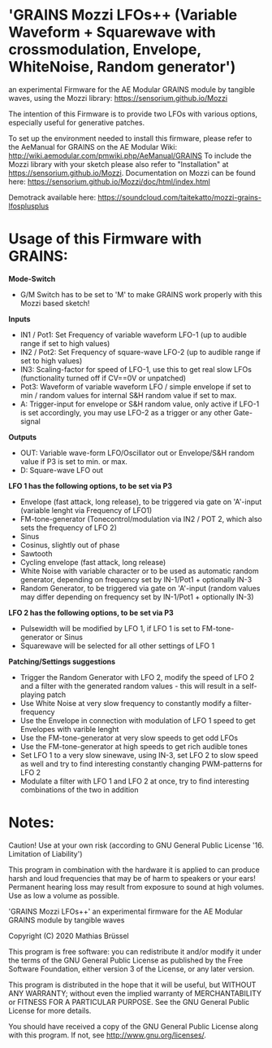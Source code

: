 # 'GRAINS Mozzi LFOs++ (Variable Waveform + Squarewave with crossmodulation, Envelope, WhiteNoise, Random generator') 
  
an experimental Firmware for the AE Modular GRAINS module by tangible waves, using the Mozzi library: https://sensorium.github.io/Mozzi

The intention of this Firmware is to provide two LFOs with various options, especially useful for generative patches.
    
To set up the environment needed to install this firmware, please refer to the AeManual for GRAINS on the AE Modular Wiki: http://wiki.aemodular.com/pmwiki.php/AeManual/GRAINS
To include the Mozzi library with your sketch please also refer to "Installation" at https://sensorium.github.io/Mozzi.
Documentation on Mozzi can be found here: https://sensorium.github.io/Mozzi/doc/html/index.html

Demotrack available here: https://soundcloud.com/taitekatto/mozzi-grains-lfosplusplus
  
# Usage of this Firmware with GRAINS:

__Mode-Switch__ 

 * G/M Switch has to be set to 'M' to make GRAINS work properly with this Mozzi based sketch!
  
__Inputs__ 
  
* IN1 / Pot1: Set Frequency of variable waveform LFO-1 (up to audible range if set to high values)
* IN2 / Pot2: Set Frequency of square-wave LFO-2 (up to audible range if set to high values)
* IN3:        Scaling-factor for speed of LFO-1, use this to get real slow LFOs (functionality turned off if CV==0V or unpatched)
* Pot3:       Waveform of variable waveform LFO / simple envelope if set to min / random values for internal S&H random value if set to max.
* A:          Trigger-input for envelope or S&H random value, only active if LFO-1 is set accordingly, you may use LFO-2 as a trigger or any other Gate-signal

__Outputs__

* OUT:        Variable wave-form LFO/Oscillator out or Envelope/S&H random value if P3 is set to min. or max.
* D:          Square-wave LFO out

__LFO 1 has the following options, to be set via P3__

* Envelope (fast attack, long release), to be triggered via gate on 'A'-input (variable lenght via Frequency of LFO1) 
* FM-tone-generator (Tonecontrol/modulation via IN2 / POT 2, which also sets the frequency of LFO 2)
* Sinus    
* Cosinus, slightly out of phase
* Sawtooth
* Cycling envelope (fast attack, long release)
* White Noise with variable character or to be used as automatic random generator, depending on frequency set by IN-1/Pot1 + optionally IN-3
* Random Generator, to be triggered via gate on 'A'-input (random values may differ depending on frequency set by IN-1/Pot1 + optionally IN-3)

__LFO 2 has the following options, to be set via P3__

* Pulsewidth will be modified by LFO 1, if LFO 1 is set to FM-tone-generator or Sinus
* Squarewave will be selected for all other settings of LFO 1

__Patching/Settings suggestions__

* Trigger the Random Generator with LFO 2, modify the speed of LFO 2 and a filter with the generated random values - this will result in a self-playing patch
* Use White Noise at very slow frequency to constantly modify a filter-frequency
* Use the Envelope in connection with modulation of LFO 1 speed to get Envelopes with varible lenght
* Use the FM-tone-generator at very slow speeds to get odd LFOs
* Use the FM-tone-generator at high speeds to get rich audible tones
* Set LFO 1 to a very slow sinewave, using IN-3, set LFO 2 to slow speed as well and try to find interesting constantly changing PWM-patterns for LFO 2
* Modulate a filter with LFO 1 and LFO 2 at once, try to find interesting combinations of the two in addition

# Notes:
  
Caution! Use at your own risk (according to GNU General Public License '16. Limitation of Liability')

This program in combination with the hardware it is applied to can produce harsh and loud frequencies that may be of harm to speakers or your ears!
Permanent hearing loss may result from exposure to sound at high volumes. Use as low a volume as possible.

'GRAINS Mozzi LFOs++' an experimental firmware for the AE Modular GRAINS module by tangible waves
    
Copyright (C) 2020  Mathias Brüssel

This program is free software: you can redistribute it and/or modify
it under the terms of the GNU General Public License as published by
the Free Software Foundation, either version 3 of the License, or
any later version.
  
This program is distributed in the hope that it will be useful,
but WITHOUT ANY WARRANTY; without even the implied warranty of
MERCHANTABILITY or FITNESS FOR A PARTICULAR PURPOSE.  See the
GNU General Public License for more details.
  
You should have received a copy of the GNU General Public License
along with this program.  If not, see <http://www.gnu.org/licenses/>.
